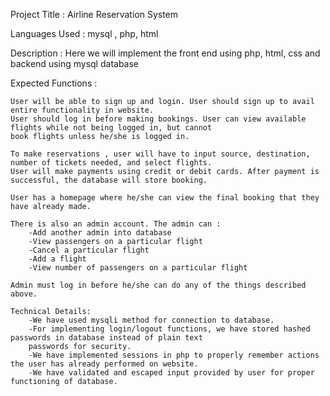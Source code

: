 Project Title : Airline Reservation System

Languages Used : mysql , php, html

Description : Here we will implement the front end using php, html, css and backend 
using mysql database

Expected Functions : 

	User will be able to sign up and login. User should sign up to avail entire functionality in website.
	User should log in before making bookings. User can view available flights while not being logged in, but cannot 
	book flights unless he/she is logged in.
	
	To make reservations , user will have to input source, destination, number of tickets needed, and select flights.
	User will make payments using credit or debit cards. After payment is successful, the database will store booking.
	
	User has a homepage where he/she can view the final booking that they have already made.
	
	There is also an admin account. The admin can :
		-Add another admin into database
		-View passengers on a particular flight
		-Cancel a particular flight
		-Add a flight
		-View number of passengers on a particular flight

	Admin must log in before he/she can do any of the things described above.
	
	Technical Details: 
		-We have used mysqli method for connection to database.
		-For implementing login/logout functions, we have stored hashed passwords in database instead of plain text
		passwords for security.
		-We have implemented sessions in php to properly remember actions the user has already performed on website.
		-We have validated and escaped input provided by user for proper functioning of database.
		
	
	
